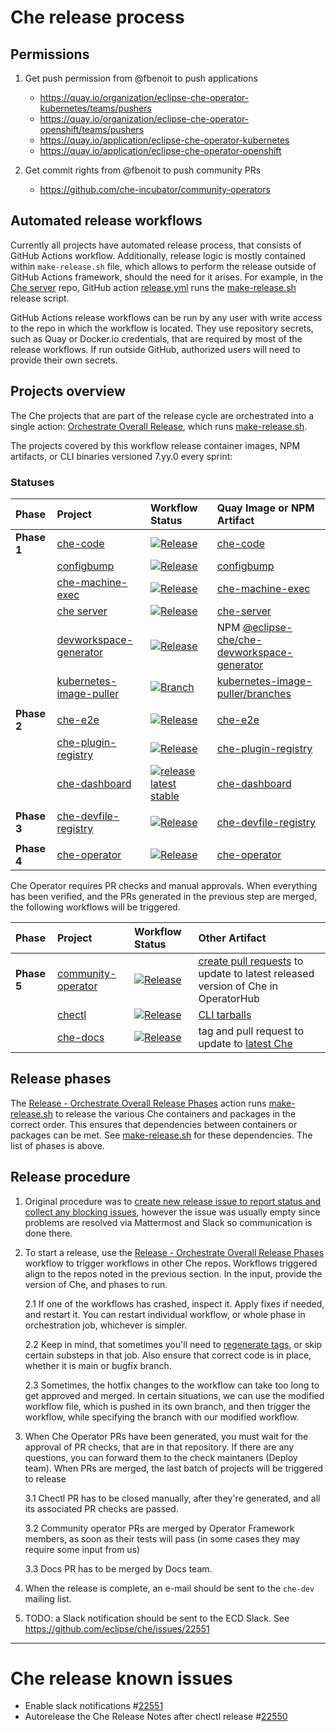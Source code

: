 # Che release process

## Permissions
 
1. Get push permission from @fbenoit to push applications
    * https://quay.io/organization/eclipse-che-operator-kubernetes/teams/pushers
    * https://quay.io/organization/eclipse-che-operator-openshift/teams/pushers 
    * https://quay.io/application/eclipse-che-operator-kubernetes
    * https://quay.io/application/eclipse-che-operator-openshift

2. Get commit rights from @fbenoit to push community PRs
    * https://github.com/che-incubator/community-operators


## Automated release workflows

Currently all projects have automated release process, that consists of GitHub Actions workflow.
Additionally, release logic is mostly contained within `make-release.sh` file, which allows to perform the release outside of GitHub Actions framework, should the need for it arises.
For example, in the [Che server](https://github.com/eclipse-che/che-server) repo, GitHub action [release.yml](https://github.com/eclipse-che/che-server/actions/workflows/release.yml) runs the [make-release.sh](https://github.com/eclipse-che/che-server/blob/main/make-release.sh) release script.

GitHub Actions release workflows can be run by any user with write access to the repo in which the workflow is located. They use repository secrets, such as Quay or Docker.io credentials, that are required by most of the release workflows. If run outside GitHub, authorized users will need to provide their own secrets.

## Projects overview
The Che projects that are part of the release cycle are orchestrated into a single action:  [Orchestrate Overall Release](https://github.com/eclipse-che/che-release/actions/workflows/release-orchestrate-overall.yml), which runs [make-release.sh](https://github.com/eclipse-che/che-release/blob/main/make-release.sh).

The projects covered by this workflow release container images, NPM artifacts, or CLI binaries versioned 7.yy.0 every sprint:

### Statuses

| Phase       | Project | Workflow Status | Quay Image or NPM Artifact |
| :---        | :---    | :---            | :---                       |
| **Phase 1** | [che-code](https://github.com/che-incubator/che-code) | [![Release](https://github.com/che-incubator/che-code/actions/workflows/release.yml/badge.svg)](https://github.com/che-incubator/che-code/actions/workflows/release.yml) | [che-code](https://quay.io/che-incubator/che-code) |
| | [configbump](https://github.com/che-incubator/configbump) | [![Release](https://github.com/che-incubator/configbump/actions/workflows/release.yml/badge.svg)](https://github.com/che-incubator/configbump/actions/workflows/release.yml) | [configbump](https://quay.io/che-incubator/configbump) |
| | [che-machine-exec](https://github.com/eclipse-che/che-machine-exec) | [![Release](https://github.com/eclipse-che/che-machine-exec/actions/workflows/release.yml/badge.svg)](https://github.com/eclipse-che/che-machine-exec/actions/workflows/release.yml) | [che-machine-exec](https://quay.io/eclipse/che-machine-exec) |
| | [che server](https://github.com/eclipse-che/che-server) | [![Release](https://github.com/eclipse-che/che-server/actions/workflows/release.yml/badge.svg)](https://github.com/eclipse-che/che-server/actions/workflows/release.yml) | [che-server](https://quay.io/eclipse/che-server) |
| | [devworkspace-generator](https://github.com/eclipse-che/che-devfile-registry/tree/main/tools/devworkspace-generator ) | [![Release](https://github.com/eclipse-che/che-devfile-registry/actions/workflows/devworkspace-generator-release.yml/badge.svg)](https://github.com/eclipse-che/che-devfile-registry/actions/workflows/devworkspace-generator-release.yml) | NPM [@eclipse-che/che-devworkspace-generator](https://www.npmjs.com/package/@eclipse-che/che-devworkspace-generator)
| | [kubernetes-image-puller](https://github.com/che-incubator/kubernetes-image-puller) | [![Branch](https://github.com/che-incubator/kubernetes-image-puller/actions/workflows/make-branch.yaml/badge.svg)](https://github.com/che-incubator/kubernetes-image-puller/actions/workflows/make-branch.yaml) | [kubernetes-image-puller/branches](https://github.com/che-incubator/kubernetes-image-puller/branches/active)
| | | 
| **Phase 2** | [che-e2e](https://github.com/eclipse/che) | [![Release](https://github.com/eclipse/che/actions/workflows/release.yml/badge.svg)](https://github.com/eclipse/che/actions/workflows/devworkspace-generator-release.yml) | [che-e2e](https://quay.io/eclipse/che-e2e) |
| | [che-plugin-registry](https://github.com/eclipse-che/che-plugin-registry) | [![Release](https://github.com/eclipse-che/che-plugin-registry/actions/workflows/release.yml/badge.svg)](https://github.com/eclipse-che/che-plugin-registry/actions/workflows/release.yml) | [che-plugin-registry](https://quay.io/eclipse/che-plugin-registry) |
| | [che-dashboard](https://github.com/eclipse-che/che-dashboard) | [![release latest stable](https://github.com/eclipse-che/che-dashboard/actions/workflows/release.yml/badge.svg)](https://github.com/eclipse-che/che-dashboard/actions/workflows/release.yml) | [che-dashboard](https://quay.io/eclipse/che-dashboard) |
| | | 
| **Phase 3** | [che-devfile-registry](https://github.com/eclipse-che/che-devfile-registry) | [![Release](https://github.com/eclipse-che/che-devfile-registry/actions/workflows/release.yml/badge.svg)](https://github.com/eclipse-che/che-devfile-registry/actions/workflows/release.yml) | [che-devfile-registry](https://quay.io/eclipse/che-devfile-registry) |
| |
| **Phase 4** | [che-operator](https://github.com/eclipse-che/che-operator) | [![Release](https://github.com/eclipse-che/che-operator/actions/workflows/release.yml/badge.svg)](https://github.com/eclipse-che/che-operator/actions/workflows/release.yml) | [che-operator](https://quay.io/eclipse/che-operator) |

Che Operator requires PR checks and manual approvals. When everything has been verified, and the PRs generated in the previous step are merged, the following workflows will be triggered.

| Phase       | Project | Workflow Status | Other Artifact |
| :---        | :---    | :---            | :---           |
| **Phase 5** | [community-operator](https://github.com/operator-framework/community-operators/) | [![Release](https://github.com/eclipse-che/che-operator/actions/workflows/release-community-operator-PRs.yml/badge.svg)](https://github.com/eclipse-che/che-operator/actions/workflows/release-community-operator-PRs.yml) | [create pull requests](https://github.com/operator-framework/community-operators/pulls?q=%22Update+eclipse-che+operator%22+is%3Aopen) to update to latest released version of Che in OperatorHub
| | [chectl](https://github.com/che-incubator/chectl) | [![Release](https://github.com/eclipse-che/che-operator/actions/workflows/release-chectl.yml/badge.svg)](https://github.com/eclipse-che/che-operator/actions/workflows/release-chectl.yml) | [CLI tarballs](https://github.com/che-incubator/chectl/releases)
| | [che-docs](https://github.com/eclipse/che-docs) | [![Release](https://github.com/eclipse-che/che-docs/actions/workflows/publication-builder.yaml/badge.svg)](https://github.com/eclipse-che/che-docs/actions/workflows/publication-builder.yaml) | tag and pull request to update to [latest Che](https://github.com/eclipse-che/che-docs/tree/publication)

## Release phases

The [Release - Orchestrate Overall Release Phases]((https://github.com/eclipse-che/che-release/actions?query=workflow%3A%22Release+-+Orchestrate+Overall+Release+Phases%22)) action runs [make-release.sh](https://github.com/eclipse-che/che-release/blob/main/make-release.sh) to release the various Che containers and packages in the correct order. This ensures that dependencies between containers or packages can be met. See [make-release.sh](https://github.com/eclipse-che/che-release/blob/main/make-release.sh) for these dependencies. The list of phases is above. 


## Release procedure
1. Original procedure was to [create new release issue to report status and collect any blocking issues](https://github.com/eclipse/che/issues/new?assignees=&labels=kind%2Frelease&template=release.md&title=Release+Che+7.FIXME), however the issue was usually empty since problems are resolved via Mattermost and Slack so communication is done there. 

2. To start a release, use the [Release - Orchestrate Overall Release Phases](https://github.com/eclipse-che/che-release/actions/workflows/release-orchestrate-overall.yml) workflow to trigger workflows in other Che repos. Workflows triggered align to the repos noted in the previous section. In the input, provide the version of Che, and phases to run. 

    2.1 If one of the workflows has crashed, inspect it. Apply fixes if needed, and restart it. You can restart individual workflow, or whole phase in orchestration job, whichever is simpler.

    2.2 Keep in mind, that sometimes you'll need to [regenerate tags](https://github.com/eclipse/che/issues/18879), or skip certain substeps in that job. Also ensure that correct code is in place, whether it is main or bugfix branch.

    2.3 Sometimes, the hotfix changes to the workflow can take too long to get approved and merged. In certain situations, we can use the modified workflow file, which is pushed in its own branch, and then trigger the workflow, while specifying the branch with our modified workflow. 

3. When Che Operator PRs have been generated, you must wait for the approval of PR checks, that are in that repository. If there are any questions, you can forward them to the check maintaners (Deploy team). When PRs are merged, the last batch of projects will be triggered to release

    3.1 Chectl PR has to be closed manually, after they're generated, and all its associated PR checks are passed.

    3.2 Community operator PRs are merged by Operator Framework members, as soon as their tests will pass (in some cases they may require some input from us)

    3.3 Docs PR has to be merged by Docs team.

4. When the release is complete, an e-mail should be sent to the `che-dev` mailing list. 

5. TODO: a Slack notification should be sent to the ECD Slack. See https://github.com/eclipse/che/issues/22551

--------------


# Che release known issues

* Enable slack notifications #[22551](https://github.com/eclipse/che/issues/22551)
* Autorelease the Che Release Notes after chectl release #[22550](https://github.com/eclipse/che/issues/22550)
